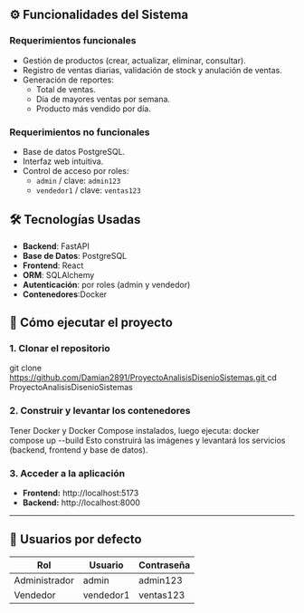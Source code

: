 ## ⚙ Funcionalidades del Sistema
### Requerimientos funcionales
- Gestión de productos (crear, actualizar, eliminar, consultar).
- Registro de ventas diarias, validación de stock y anulación de ventas.
- Generación de reportes:
  - Total de ventas.
  - Día de mayores ventas por semana.
  - Producto más vendido por día.

### Requerimientos no funcionales
- Base de datos PostgreSQL.
- Interfaz web intuitiva.
- Control de acceso por roles:
  - `admin` / clave: `admin123`
  - `vendedor1` / clave: `ventas123`

## 🛠️ Tecnologías Usadas
- **Backend**: FastAPI
- **Base de Datos**: PostgreSQL
- **Frontend**: React 
- **ORM**: SQLAlchemy
- **Autenticación**: por roles (admin y vendedor)
- **Contenedores**:Docker

## 🚀 Cómo ejecutar el proyecto

### 1. Clonar el repositorio
git clone [https://github.com/Damian2891/ProyectoAnalisisDisenioSistemas.git  ](https://github.com/Damian2044/gestion-productos-ventas.git)
cd ProyectoAnalisisDisenioSistemas

### 2. Construir y levantar los contenedores
Tener Docker y Docker Compose instalados, luego ejecuta:
docker compose up --build
Esto construirá las imágenes y levantará los servicios (backend, frontend y base de datos).

### 3. Acceder a la aplicación
- **Frontend:** http://localhost:5173  
- **Backend:** http://localhost:8000

---
## 👥 Usuarios por defecto

| Rol           | Usuario   | Contraseña  |
|---------------|-----------|-------------|
| Administrador | admin     | admin123    |
| Vendedor      | vendedor1  | ventas123   |

